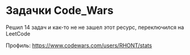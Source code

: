 # Задачки Code_Wars

Решил 14 задач и как-то не не зашел этот ресурс, переключился на LeetCode

Профиль: https://www.codewars.com/users/RHONT/stats
